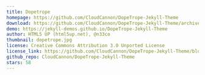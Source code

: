 ```yaml
---
title: Dopetrope
homepage: https://github.com/CloudCannon/DopeTrope-Jekyll-Theme
download: https://github.com/CloudCannon/DopeTrope-Jekyll-Theme/archive/master.zip
demo: https://jekyll-demos.github.io/DopeTrope-Jekyll-Theme
author: HTML5 UP (html5up.net), @n33co
thumbnail: dopetrope.jpg
license: Creative Commons Attribution 3.0 Unported License
license_link: https://github.com/CloudCannon/DopeTrope-Jekyll-Theme/blob/master/LICENSE.txt
github_repo: CloudCannon/DopeTrope-Jekyll-Theme
stars: 58
---
```

